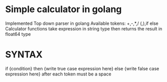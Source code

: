# Simple calculator in golang
Implemented Top down parser in golang 
Available tokens: +,-,*,/ (,),if else
Calculator functions take expression in string type then returns the result in float64 type

# SYNTAX
if {condition} then {write true case expression here} else {write false case expression here}
after each token must be a space